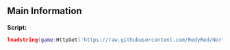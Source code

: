 ## Main Information

**Script:**
```lua
loadstring(game:HttpGet('https://raw.githubusercontent.com/RedyRed/North/main/loader'))()
```
